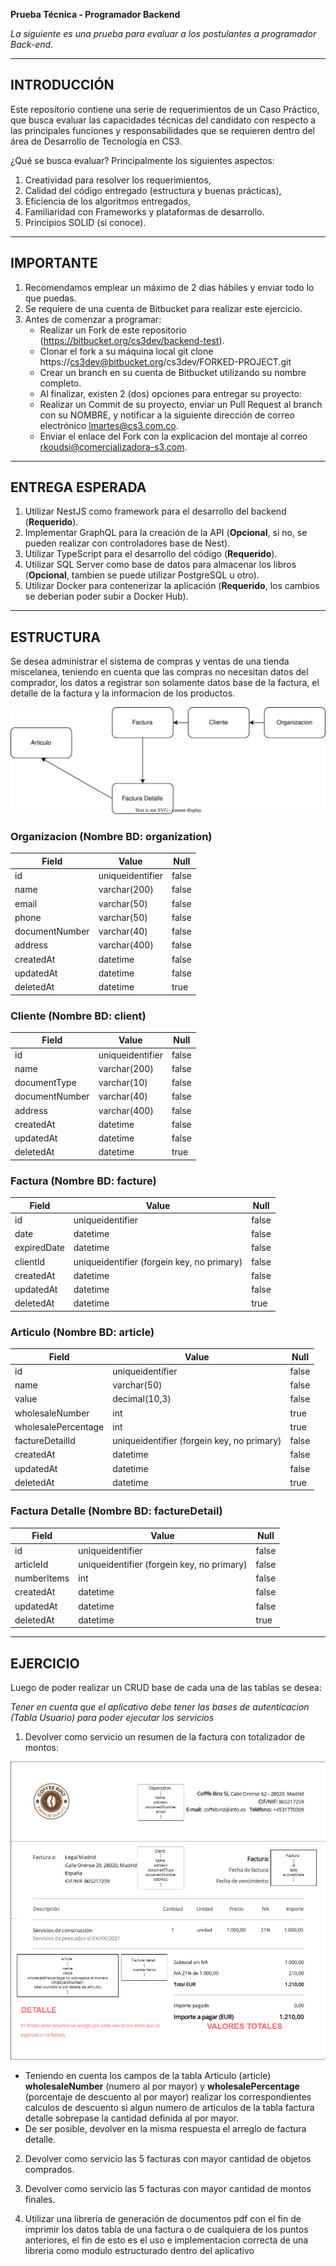 **Prueba Técnica - Programador Backend**

*La siguiente es una prueba para evaluar a los postulantes a programador Back-end.*

---

## INTRODUCCIÓN

Este repositorio contiene una serie de requerimientos de un Caso Práctico, que busca evaluar las capacidades técnicas del candidato con respecto a las principales funciones y responsabilidades que se requieren dentro del área de Desarrollo de Tecnología en CS3.

¿Qué se busca evaluar?
Principalmente los siguientes aspectos:

1. Creatividad para resolver los requerimientos,
2. Calidad del código entregado (estructura y buenas prácticas),
3. Eficiencia de los algoritmos entregados,
4. Familiaridad con Frameworks y plataformas de desarrollo.
5. Principios SOLID (si conoce).

---

## IMPORTANTE

1. Recomendamos emplear un máximo de 2 dias hábiles y enviar todo lo que puedas.
2. Se requiere de una cuenta de Bitbucket para realizar este ejercicio.
3. Antes de comenzar a programar:
    - Realizar un Fork de este repositorio (https://bitbucket.org/cs3dev/backend-test).
    - Clonar el fork a su máquina local git clone https://cs3dev@bitbucket.org/cs3dev/FORKED-PROJECT.git
    - Crear un branch en su cuenta de Bitbucket utilizando su nombre completo.
    - Al finalizar, existen 2 (dos) opciones para entregar su proyecto:
    - Realizar un Commit de su proyecto, enviar un Pull Request al branch con su NOMBRE, y notificar a la siguiente dirección de correo electrónico lmartes@cs3.com.co.
    - Enviar el enlace del Fork con la explicacion del montaje al correo rkoudsi@comercializadora-s3.com.

---

## ENTREGA ESPERADA

1. Utilizar NestJS como framework para el desarrollo del backend (**Requerido**).
2. Implementar GraphQL para la creación de la API (**Opcional**, si no, se pueden realizar con controladores base de Nest).
3. Utilizar TypeScript para el desarrollo del código (**Requerido**).
4. Utilizar SQL Server como base de datos para almacenar los libros (**Opcional**, tambien se puede utilizar PostgreSQL u otro).
6. Utilizar Docker para contenerizar la aplicación (**Requerido**, los cambios se deberian poder subir a Docker Hub).

---

## ESTRUCTURA

Se desea administrar el sistema de compras y ventas de una tienda miscelanea, teniendo en cuenta que las compras no necesitan datos del comprador, los datos a registrar son solamente datos base de la factura, el detalle de la factura y la informacion de los productos.

![api security diagram](img/diagrama.drawio.svg)

### Organizacion (Nombre BD: organization)

| Field | Value | Null |
|---|---|---|
| id | uniqueidentifier | false |
| name | varchar(200) | false |
| email | varchar(50) | false |
| phone | varchar(50) | false |
| documentNumber | varchar(40) | false |
| address | varchar(400) | false |
| createdAt | datetime | false |
| updatedAt | datetime | false |
| deletedAt | datetime | true |

### Cliente (Nombre BD: client)

| Field | Value | Null |
|---|---|---|
| id | uniqueidentifier | false |
| name | varchar(200) | false |
| documentType | varchar(10) | false |
| documentNumber | varchar(40) | false |
| address | varchar(400) | false |
| createdAt | datetime | false |
| updatedAt | datetime | false |
| deletedAt | datetime | true |

### Factura (Nombre BD: facture)

| Field | Value | Null |
|---|---|---|
| id | uniqueidentifier | false |
| date | datetime | false |
| expiredDate | datetime | false |
| clientId | uniqueidentifier (forgein key, no primary) | false |
| createdAt | datetime | false |
| updatedAt | datetime | false |
| deletedAt | datetime | true |

### Articulo (Nombre BD: article)

| Field | Value | Null |
|---|---|---|
| id | uniqueidentifier | false |
| name | varchar(50) | false |
| value | decimal(10,3) | false |
| wholesaleNumber | int | true |
| wholesalePercentage | int | true |
| factureDetailId | uniqueidentifier (forgein key, no primary)  | false |
| createdAt | datetime | false |
| updatedAt | datetime | false |
| deletedAt | datetime | true |

### Factura Detalle (Nombre BD: factureDetail)

| Field | Value | Null |
|---|---|---|
| id | uniqueidentifier | false |
| articleId | uniqueidentifier (forgein key, no primary) | false |
| numberItems | int | false |
| createdAt | datetime | false |
| updatedAt | datetime | false |
| deletedAt | datetime | true |

---

## EJERCICIO

Luego de poder realizar un CRUD base de cada una de las tablas se desea:

*Tener en cuenta que el aplicativo debe tener las bases de autenticacion (Tabla Usuario) para poder ejecutar los servicios*

1. Devolver como servicio un resumen de la factura con totalizador de montos:


![api security diagram](img/explication.drawio.png)

- Teniendo en cuenta los campos de la tabla Articulo (article) **wholesaleNumber** (numero al por mayor) y **wholesalePercentage** (porcentaje de descuento al por mayor) realizar los correspondientes calculos de descuento si algun numero de articulos de la tabla factura detalle sobrepase la cantidad definida al por mayor.
- De ser posible, devolver en la misma respuesta el arreglo de factura detalle.

2. Devolver como servicio las 5 facturas con mayor cantidad de objetos comprados.

3. Devolver como servicio las 5 facturas con mayor cantidad de montos finales.

4. Utilizar una libreria de generación de documentos pdf con el fin de imprimir los datos tabla de una factura o de cualquiera de los puntos anteriores, el fin de esto es el uso e implementacion correcta de una libreria como modulo estructurado dentro del aplicativo